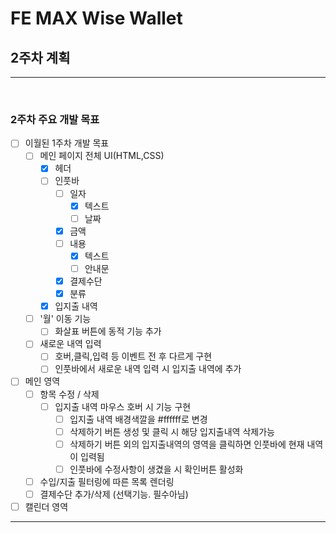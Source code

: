 # FE MAX Wise Wallet

## 2주차 계획

<hr>
<br>

### 2주차 주요 개발 목표

- [ ] 이월된 1주차 개발 목표
  - [ ] 메인 페이지 전체 UI(HTML,CSS)
    - [x] 헤더
    - [ ] 인풋바
      - [ ] 일자
        - [x] 텍스트
        - [ ] 날짜
      - [x] 금액
      - [ ] 내용
        - [x] 텍스트
        - [ ] 안내문
      - [x] 결제수단
      - [x] 분류
    - [x] 입지출 내역
  - [ ] '월' 이동 기능
    - [ ] 화살표 버튼에 동적 기능 추가
  - [ ] 새로운 내역 입력
    - [ ] 호버,클릭,입력 등 이벤트 전 후 다르게 구현
    - [ ] 인풋바에서 새로운 내역 입력 시 입지출 내역에 추가<br>
- [ ] 메인 영역
  - [ ] 항목 수정 / 삭제
    - [ ] 입지출 내역 마우스 호버 시 기능 구현
      - [ ] 입지출 내역 배경색깔을 #ffffff로 변경
      - [ ] 삭제하기 버튼 생성 및 클릭 시 해당 입지출내역 삭제가능
      - [ ] 삭제하기 버튼 외의 입지출내역의 영역을 클릭하면 인풋바에 현재 내역이 입력됨
      - [ ] 인풋바에 수정사항이 생겼을 시 확인버튼 활성화
  - [ ] 수입/지출 필터링에 따른 목록 렌더링
  - [ ] 결제수단 추가/삭제 (선택기능. 필수아님)
- [ ] 캘린더 영역

<hr>
